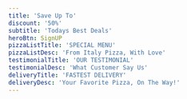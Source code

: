 ```yaml
---
title: 'Save Up To'
discount: '50%'
subtitle: 'Todays Best Deals'
heroBtn: SignUP
pizzaListTitle: 'SPECIAL MENU'
pizzaListDesc: 'From Italy Pizza, With Love'
testimonialTitle: 'OUR TESTIMONIAL'
testimonialDesc: 'What Customer Say Us'
deliveryTitle: 'FASTEST DELIVERY'
deliveryDesc: 'Your Favorite Pizza, On The Way!'
---
```

